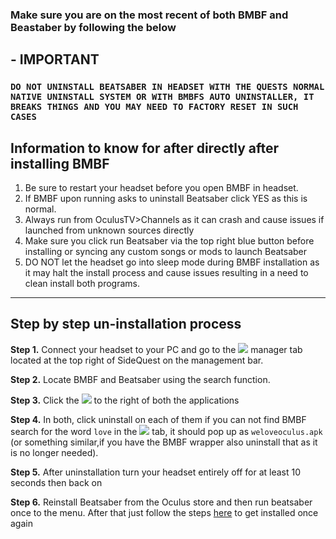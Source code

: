 ### Make sure you are on the most recent of both BMBF and Beastaber by following the below

## - IMPORTANT
### `DO NOT UNINSTALL BEATSABER IN HEADSET WITH THE QUESTS NORMAL NATIVE UNINSTALL SYSTEM OR WITH BMBFS AUTO UNINSTALLER, IT BREAKS THINGS AND YOU MAY NEED TO FACTORY RESET IN SUCH CASES`


Information to know for after directly after installing BMBF
----

1. Be sure to restart your headset before you open BMBF in headset.
2. If BMBF upon running asks to uninstall Beatsaber click YES as this is normal.
3. Always run from OculusTV>Channels as it can crash and cause issues if launched from unknown sources directly
4. Make sure you click run Beatsaber via the top right blue button before installing or syncing any custom songs or mods to launch Beatsaber
5. DO NOT let the headset go into sleep mode during BMBF installation as it may halt the install process and cause issues resulting in a need to clean install both programs.

----
Step by step un-installation process
----

**Step 1.**
Connect your headset to your PC and go to the ![](https://cdn.discordapp.com/attachments/615234075778875453/695196680361869342/Screenshot_1464.png) manager tab located at the top right of SideQuest on the management bar.


**Step 2.** Locate BMBF and Beatsaber using the search function.

**Step 3.** Click the ![](https://cdn.discordapp.com/attachments/615234075778875453/695197318315638894/Screenshot_1465.png) to the right of both the applications

**Step 4.** In both, click uninstall on each of them if you can not find BMBF search for the word `love` in the ![](https://cdn.discordapp.com/attachments/615234075778875453/695196680361869342/Screenshot_1464.png) tab, it should pop up as `weloveoculus.apk` (or something similar,if you have the BMBF wrapper also uninstall that as it is no longer needed).

**Step 5.** After uninstallation turn your headset entirely off for at least 10 seconds then back on

**Step 6.** Reinstall Beatsaber from the Oculus store and then run beatsaber once to the menu. After that just follow the steps [here](https://github.com/the-expanse/SideQuest/wiki/BMBF/_edit#bmbf-installation-how-to) to get installed once again